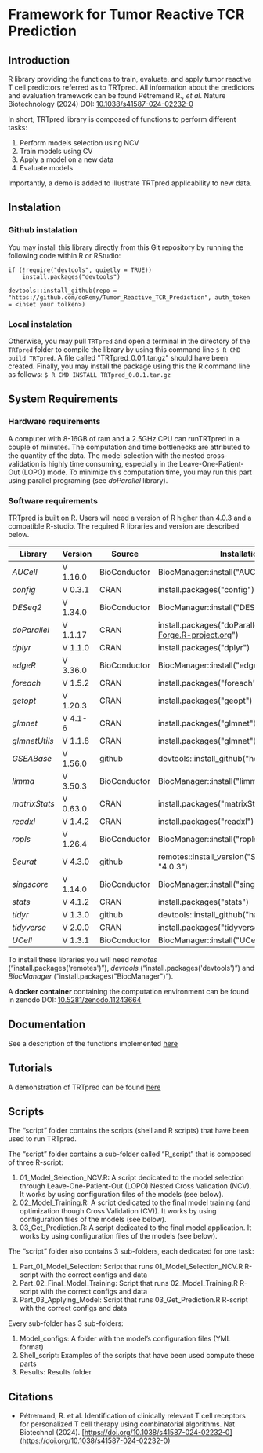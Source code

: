 # Framework for Tumor Reactive TCR Prediction

## Introduction

R library providing the functions to train, evaluate, and apply tumor reactive T cell predictors referred as to TRTpred. All information about the predictors and evaluation framework can be found Pétremand R., *et al*. Nature Biotechnology (2024) DOI: [10.1038/s41587-024-02232-0](https://doi.org/10.1038/s41587-024-02232-0)

In short, TRTpred library is composed of functions to perform different tasks:  

  1. Perform models selection using NCV
  2. Train models using CV
  3. Apply a model on a new data
  4. Evaluate models

Importantly, a demo is added to illustrate TRTpred applicability to new data. 

## Instalation 

### Github instalation

You may install this library directly from this Git repository by running the following code within R or RStudio: 

```
if (!require("devtools", quietly = TRUE))
    install.packages("devtools")

devtools::install_github(repo = "https://github.com/doRemy/Tumor_Reactive_TCR_Prediction", auth_token = <inset your tolken>)
```

### Local instalation

Otherwise, you may pull `TRTpred` and open a terminal in the directory of the `TRTpred` folder to compile the library by using this command line `$ R CMD build TRTpred`. A file called "TRTpred_0.0.1.tar.gz" should have been created. Finally, you may install the package using this the R command line as follows: `$ R CMD INSTALL TRTpred_0.0.1.tar.gz`

## System Requirements

### Hardware requirements

A computer with 8-16GB of ram and a 2.5GHz CPU can runTRTpred in a couple of miinutes. The computation and time bottlenecks are attributed to the quantity of the data. The model selection with the nested cross-validation is highly time consuming, especially in the Leave-One-Patient-Out (LOPO) mode. To minimize this computation time, you may run this part using parallel programing (see _doParallel_ library).

### Software requirements

TRTpred is built on R. Users will need a version of R higher than 4.0.3 and a compatible R-studio. The required R libraries and version are described below. 

| **Library**   | **Version** | **Source**   | **Installation line**                                                |
| ------------- | ----------- | ------------ | -------------------------------------------------------------------- |
| _AUCell_      | V 1.16.0    | BioConductor | BiocManager::install("AUCell")                                       |
| _config_      | V 0.3.1     | CRAN         | install.packages("config")                                           |
| _DESeq2_      | V 1.34.0    | BioConductor | BiocManager::install("DESeq2")                                       |
| _doParallel_  | V 1.1.17    | CRAN         | install.packages("doParallel", repos="http://R-Forge.R-project.org") |
| _dplyr_       | V 1.1.0     | CRAN         | install.packages("dplyr")                                            |
| _edgeR_       | V 3.36.0    | BioConductor | BiocManager::install("edgeR")                                        |
| _foreach_     | V 1.5.2     | CRAN         | install.packages("foreach")                                          |
| _getopt_      | V 1.20.3    | CRAN         | install.packages("geopt")                                            |
| _glmnet_      | V 4.1-6     | CRAN         | install.packages("glmnet")                                           |
| _glmnetUtils_ | V 1.1.8     | CRAN         | install.packages("glmnet")                                           |
| _GSEABase_    | V 1.56.0    | github       | devtools::install_github("hongooi73/glmnetUtils")                    |
| _limma_       | V 3.50.3    | BioConductor | BiocManager::install("limma")                                        |
| _matrixStats_ | V 0.63.0    | CRAN         | install.packages("matrixStats")                                      |
| _readxl_      | V 1.4.2     | CRAN         | install.packages("readxl")                                           |
| _ropls_       | V 1.26.4    | BioConductor | BiocManager::install("ropls")                                        |
| _Seurat_      | V 4.3.0     | github       | remotes::install_version("Seurat", version = "4.0.3")                |
| _singscore_   | V 1.14.0    | BioConductor | BiocManager::install("singscore")                                    |
| _stats_       | V 4.1.2     | CRAN         | install.packages("stats")                                            |
| _tidyr_       | V 1.3.0     | github       | devtools::install_github("hadley/tidyr")                             |
| _tidyverse_   | V 2.0.0     | CRAN         | install.packages("tidyverse")                                        |
| _UCell_       | V 1.3.1     | BioConductor | BiocManager::install("UCell")  

To install these libraries you will need *remotes* (“install.packages('remotes')”), *devtools* (“install.packages('devtools')”) and *BiocManager* (“install.packages("BiocManager")”).

A **docker container** containing the computation environment can be found in zenodo DOI: [10.5281/zenodo.11243664](https://doi.org/10.5281/zenodo.11243664)

## Documentation

See a description of the functions implemented [here](docs/functions.md)

## Tutorials

A demonstration of TRTpred can be found [here](https://html-preview.github.io/?url=https://github.com/doRemy/Tumor_Reactive_TCR_Prediction/blob/main/docs/TRTpred_Demo_01.html)

## Scripts

The “script” folder contains the scripts (shell and R scripts) that have been used to run TRTpred.

The “script” folder contains a sub-folder called “R_script” that is composed of three R-script: 

  1. 01_Model_Selection_NCV.R: A script dedicated to the model selection through Leave-One-Patient-Out (LOPO) Nested Cross Validation (NCV). It works by using configuration files of the models (see below). 
  2. 02_Model_Training.R: A script dedicated to the final model training (and optimization though Cross Validation (CV)). It works by using configuration files of the models (see below).
  3. 03_Get_Prediction.R: A script dedicated to the final model application. It works by using configuration files of the models (see below).

The “script” folder also contains 3 sub-folders, each dedicated for one task: 

  1. Part_01_Model_Selection: Script that runs 01_Model_Selection_NCV.R R-script with the correct configs and data
  2. Part_02_Final_Model_Training: Script that runs 02_Model_Training.R R-script with the correct configs and data
  3. Part_03_Applying_Model: Script that runs 03_Get_Prediction.R R-script with the correct configs and data

Every sub-folder has 3 sub-folders: 

  1. Model_configs: A folder with the model’s configuration files (YML format)
  2. Shell_script: Examples of the scripts that have been used compute these parts
  3. Results: Results folder 

## Citations

- Pétremand, R. et al. Identification of clinically relevant T cell receptors for personalized T cell therapy using combinatorial algorithms. Nat Biotechnol (2024). [https://doi.org/10.1038/s41587-024-02232-0](https://doi.org/10.1038/s41587-024-02232-0)


